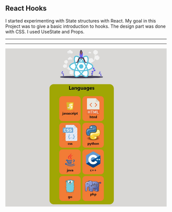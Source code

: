 ## React Hooks
I started experimenting with State structures with React. My goal in this Project was to give a basic introduction to hooks. The design part was done with CSS. I used UseState and Props.

***
[](https://lang-cards.netlify.app/)
***
![](https://github.com/MuazV/react-languageCards/blob/master/src/assets/Preview.jpg)